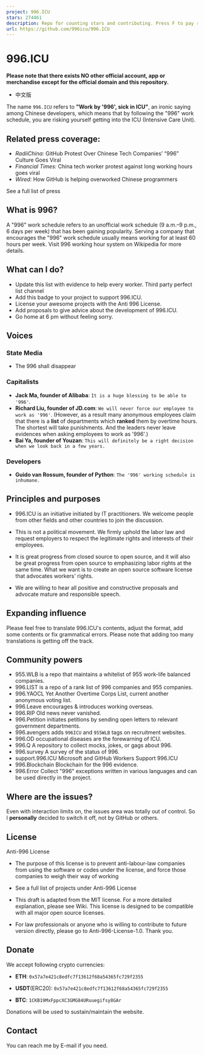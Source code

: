 ```yaml
---
project: 996.ICU
stars: 274461
description: Repo for counting stars and contributing. Press F to pay respect to glorious developers.
url: https://github.com/996icu/996.ICU
---
```


996.ICU
=======

**Please note that there exists NO other official account, app or merchandise except for the official domain and this repository.**

-   中文版

The name `996.ICU` refers to **"Work by '996', sick in ICU"**, an ironic saying among Chinese developers, which means that by following the "996" work schedule, you are risking yourself getting into the ICU (Intensive Care Unit).

Related press coverage:
-----------------------

-   _RadiiChina:_ GitHub Protest Over Chinese Tech Companies’ “996” Culture Goes Viral
-   _Financial Times:_ China tech worker protest against long working hours goes viral
-   _Wired:_ How GitHub is helping overworked Chinese programmers

See a full list of press

What is 996?
------------

A "996" work schedule refers to an unofficial work schedule (9 a.m.–9 p.m., 6 days per week) that has been gaining popularity. Serving a company that encourages the "996" work schedule usually means working for at least 60 hours per week. Visit 996 working hour system on Wikipedia for more details.

What can I do?
--------------

-   Update this list with evidence to help every worker. Third party perfect list channel
-   Add this badge to your project to support 996.ICU.
-   License your awesome projects with the Anti 996 License.
-   Add proposals to give advice about the development of 996.ICU.
-   Go home at 6 pm without feeling sorry.

Voices
------

### State Media

-   The 996 shall disappear

### Capitalists

-   **Jack Ma, founder of Alibaba**: `It is a huge blessing to be able to '996'`.
-   **Richard Liu, founder of JD.com**: `We will never force our employee to work as '996'`. (However, as a result many anonymous employees claim that there is a **list** of departments which **ranked** them by overtime hours. The shortest will take punishments. And the leaders never leave evidences when asking employees to work as '996'.)
-   **Bai Ya, founder of Youzan**: `This will definitely be a right decision when we look back in a few years.`

### Developers

-   **Guido van Rossum, founder of Python**: `The '996' working schedule is inhumane.`

Principles and purposes
-----------------------

-   996.ICU is an initiative initiated by IT practitioners. We welcome people from other fields and other countries to join the discussion.
    
-   This is not a political movement. We firmly uphold the labor law and request employers to respect the legitimate rights and interests of their employees.
    
-   It is great progress from closed source to open source, and it will also be great progress from open source to emphasizing labor rights at the same time. What we want is to create an open source software license that advocates workers' rights.
    
-   We are willing to hear all positive and constructive proposals and advocate mature and responsible speech.
    

Expanding influence
-------------------

Please feel free to translate 996.ICU's contents, adjust the format, add some contents or fix grammatical errors. Please note that adding too many translations is getting off the track.

Community powers
----------------

-   955.WLB is a repo that maintains a whitelist of 955 work-life balanced companies.
-   996.LIST is a repo of a rank list of 996 companies and 955 companies.
-   996.YAOCL Yet Another Overtime Corps List, current another anonymous voting list.
-   996.Leave encourages & introduces working overseas.
-   996.RIP Old news never vanished.
-   996.Petition initiates petitions by sending open letters to relevant government departments.
-   996.avengers adds `996ICU` and `955WLB` tags on recruitment websites.
-   996.OD occupational diseases are the forewarning of ICU.
-   996.Q A repository to collect mocks, jokes, or gags about 996.
-   996.survey A survey of the status of 996.
-   support.996.ICU Microsoft and GitHub Workers Support 996.ICU
-   996.Blockchain Blockchain for the 996 evidence.
-   996.Error Collect "996" exceptions written in various languages and can be used directly in the project.

Where are the issues?
---------------------

Even with interaction limits on, the issues area was totally out of control. So I **personally** decided to switch it off, not by GitHub or others.

License
-------

Anti-996 License

-   The purpose of this license is to prevent anti-labour-law companies from using the software or codes under the license, and force those companies to weigh their way of working
    
-   See a full list of projects under Anti-996 License
    
-   This draft is adapted from the MIT license. For a more detailed explanation, please see Wiki. This license is designed to be compatible with all major open source licenses.
    
-   For law professionals or anyone who is willing to contribute to future version directly, please go to Anti-996-License-1.0. Thank you.
    

Donate
------

We accept following crypto currencies:

-   **ETH**: `0x57a7e421c8edfc7f13612f68a54365fc729f2355`
    
-   **USDT**(ERC20): `0x57a7e421c8edfc7f13612f68a54365fc729f2355`
    
-   **BTC**: `1CKB19MxFppcXC3GMG84URuuegifsy8GAr`
    

Donations will be used to sustain/maintain the website.

Contact
-------

You can reach me by E-mail if you need.
